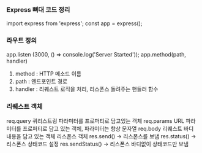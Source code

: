 ### Express 뼈대 코드 정리
import express from 'express';
const app = express();

### 라우트 정의
app.listen (3000, () => console.log('Server Started'));
app.method(path, handler)
1. method : HTTP 메소드 이름
2. path : 엔드포인트 경로
3. handler : 리퀘스트 로직을 처리, 리스폰스 돌려주는 핸들러 함수

### 리퀘스트 객체 
req.query 
쿼리스트링 파라미터를 프로퍼티로 담고있는 객체 
req.params
URL 파라미터를 프로퍼티로 담고 있는 객체, 파라미터는 항상 문자열
req.body
리퀘스트 바디 내용을 담고 있는 객체
리스폰스 객체 
res.send()
-> 리스폰스를 보냄 
res.status()
-> 리스폰스 상태코드 설정
res.sendStatus()
-> 리스폰스 바디없이 상태코드만 보냄
